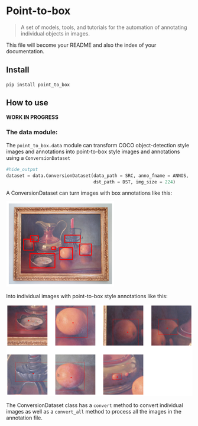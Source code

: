 # Point-to-box
> A set of models, tools, and tutorials for the automation of annotating individual objects in images.


This file will become your README and also the index of your documentation.

## Install

`pip install point_to_box`

## How to use

**WORK IN PROGRESS**

### The data module:

The `point_to_box.data` module can transform COCO object-detection style images and annotations into point-to-box style images and annotations using a `ConversionDataset`

```python
#hide_output
dataset = data.ConversionDataset(data_path = SRC, anno_fname = ANNOS,
                                 dst_path = DST, img_size = 224)
```

A ConversionDataset can turn images with box annotations like this:


![png](docs/images/output_7_0.png)


Into individual images with point-to-box style annotations like this:


![png](docs/images/output_9_0.png)


The ConversionDataset class has a `convert` method to convert individual images as well as a `convert_all` method to process all the images in the annotation file.
